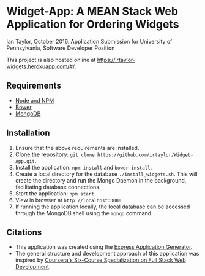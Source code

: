 # Widget-App: A MEAN Stack Web Application for Ordering Widgets

Ian Taylor, October 2016.
Application Submission for University of Pennsylvania, Software Developer Position

This project is also hosted online at https://irtaylor-widgets.herokuapp.com/#/.

## Requirements
- [Node and NPM](http://nodejs.org)
- [Bower](https://bower.io/)
- [MongoDB](https://www.mongodb.com/download-center?jmp=nav#community)

## Installation

1. Ensure that the above requirements are installed.
2. Clone the repository: `git clone https://github.com/irtaylor/Widget-App.git`.
3. Install the application: `npm install` and `bower install`.
4. Create a local directory for the database `./install_widgets.sh`. This will create the directory and run the Mongo Daemon in the background, facilitating database connections.   
5. Start the application: `npm start`
6. View in browser at `http://localhost:3000`
7. If running the application locally, the local database can be accessed through the MongoDB shell using the `mongo` command.

## Citations

- This application was created using the [Express Application Generator](https://expressjs.com/en/starter/generator.html).
- The general structure and development approach of this application was inspired by [Coursera's Six-Course Specialization on Full Stack Web Development](https://www.coursera.org/specializations/full-stack).
